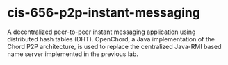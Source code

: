cis-656-p2p-instant-messaging
=============================

A decentralized peer-to-peer instant messaging application using distributed hash tables (DHT). OpenChord, a Java implementation of the Chord P2P architecture, is used to replace the centralized Java-RMI based name server implemented in the previous lab.
